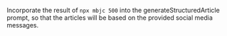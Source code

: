 Incorporate the result of `npx mbjc 500` into the generateStructuredArticle prompt, so that the articles will be based on the provided social media messages.
